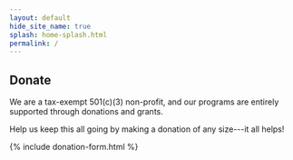 ```yaml
---
layout: default
hide_site_name: true
splash: home-splash.html
permalink: /
---
```


## Donate
We are a tax-exempt 501(c)(3) non-profit, and our programs are entirely supported through donations and grants.

Help us keep this all going by making a donation of any size---it all helps!

{% include donation-form.html %}
